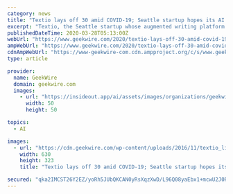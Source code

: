 ```yaml
---
category: news
title: "Textio lays off 30 amid COVID-19; Seattle startup hopes its AI writing tech will aid all job seekers"
excerpt: "Textio, the Seattle startup whose augmented writing platform helps companies use language that attracts ... there’s some opportunity to support job seekers in this environment,” Snyder said of the desire to quickly implement new features in Textio’s AI-powered natural language processing technology. Job seekers using Textio would be ..."
publishedDateTime: 2020-03-28T05:13:00Z
webUrl: "https://www.geekwire.com/2020/textio-lays-off-30-amid-covid-19-seattle-startup-hopes-ai-writing-tech-will-aid-job-seekers/"
ampWebUrl: "https://www.geekwire.com/2020/textio-lays-off-30-amid-covid-19-seattle-startup-hopes-ai-writing-tech-will-aid-job-seekers/amp/"
cdnAmpWebUrl: "https://www-geekwire-com.cdn.ampproject.org/c/s/www.geekwire.com/2020/textio-lays-off-30-amid-covid-19-seattle-startup-hopes-ai-writing-tech-will-aid-job-seekers/amp/"
type: article

provider:
  name: GeekWire
  domain: geekwire.com
  images:
    - url: "https://insideout.app/ai/assets/images/organizations/geekwire.com-50x50.jpg"
      width: 50
      height: 50

topics:
  - AI

images:
  - url: "https://cdn.geekwire.com/wp-content/uploads/2016/11/textio_life_new_brand_800px-630x323.jpg"
    width: 630
    height: 323
    title: "Textio lays off 30 amid COVID-19; Seattle startup hopes its AI writing tech will aid all job seekers"

secured: "qka2IMCST26Y2EZ/yoRh5JUbQKCAN0yRsXqzXwD/L96Q08yaEbx1+mcwU2J0RXlJ/Y7u4tzJyGcYdKHtL9oBrYznmEewU5xsZnlNZ7ymj/h6AMtj2KrR2QVj0ZFe30iui+ITE9DwsL7HAeEgweXmS8LnKf/22kT4OD6vRIDljY2Zht48ZVP4gu2xOVD/FPzlQTba3rkCd18fy7e3Ih4pv4zWyQSr+I8wUS+srBzMVpNTA+ZdxEixPKTrp776H92tBuUPAQalOa3g/ycbUxevwAV5EgZ9SCZqphxTyzVN4wuMOXndFDwNJ51v0eGE4L0SLExKYtC37OWTjLH4dczVdVLGApbuv3cs6l4fpPQPdW8kqRY8VHVHD+PSXcr9/eNSN36264Dy8/7/3Q5qnS2xLl1tfRxfXslcUkMRUYulb278nJrJtrLYkiamW6t5YB+MRrDEkTr9J20DUJEBGUl/HNl23RRf3oe6MMeqzoP1CJ8=;hM/k3LlREGJnXzV+UpPlOQ=="
---
```


